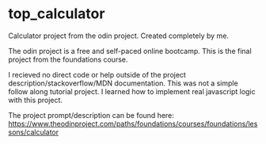 # top_calculator
Calculator project from the odin project. Created completely by me. 

The odin project is a free and self-paced online bootcamp. This is the final project from the foundations course. 

I recieved no direct code or help outside of the project description/stackoverflow/MDN documentation. This was not a simple follow along tutorial project. I learned how to implement real javascript logic with this project. 


The project prompt/description can be found here: https://www.theodinproject.com/paths/foundations/courses/foundations/lessons/calculator
